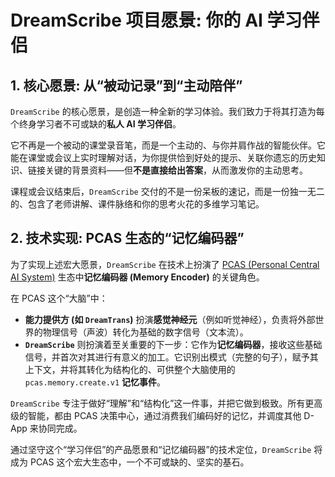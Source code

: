 # DreamScribe 项目愿景: 你的 AI 学习伴侣

## 1. 核心愿景: 从“被动记录”到“主动陪伴”

`DreamScribe` 的核心愿景，是创造一种全新的学习体验。我们致力于将其打造为每个终身学习者不可或缺的**私人 AI 学习伴侣**。

它不再是一个被动的课堂录音笔，而是一个主动的、与你并肩作战的智能伙伴。它能在课堂或会议上实时理解对话，为你提供恰到好处的提示、关联你遗忘的历史知识、链接关键的背景资料——但**不是直接给出答案**，从而激发你的主动思考。

课程或会议结束后，`DreamScribe` 交付的不是一份呆板的速记，而是一份独一无二的、包含了老师讲解、课件脉络和你的思考火花的多维学习笔记。

## 2. 技术实现: PCAS 生态的“记忆编码器”

为了实现上述宏大愿景，`DreamScribe` 在技术上扮演了 [PCAS (Personal Central AI System)](https://example.com/pcas-whitepaper) 生态中**记忆编码器 (Memory Encoder)** 的关键角色。

在 PCAS 这个“大脑”中：
- **能力提供方 (如 `DreamTrans`)** 扮演**感觉神经元**（例如听觉神经），负责将外部世界的物理信号（声波）转化为基础的数字信号（文本流）。
- **`DreamScribe`** 则扮演着至关重要的下一步：它作为**记忆编码器**，接收这些基础信号，并首次对其进行有意义的加工。它识别出模式（完整的句子），赋予其上下文，并将其转化为结构化的、可供整个大脑使用的 `pcas.memory.create.v1` **记忆事件**。

`DreamScribe` 专注于做好“理解”和“结构化”这一件事，并把它做到极致。所有更高级的智能，都由 PCAS 决策中心，通过消费我们编码好的记忆，并调度其他 D-App 来协同完成。

通过坚守这个“学习伴侣”的产品愿景和“记忆编码器”的技术定位，`DreamScribe` 将成为 PCAS 这个宏大生态中，一个不可或缺的、坚实的基石。